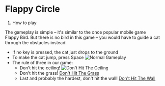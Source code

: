 # Flappy Circle


1. How to play

The gameplay is simple – it's similar to the once popular mobile game Flappy Bird. But there is no bird in this game – you would have to guide a cat through the obstacles instead.

* If no key is pressed, the cat just drops to the ground
* To make the cat jump, press Space ![Normal Gameplay](/FlappyBird/GamePics/game.png)
* The rule of three in our game:
  * Don't hit the ceiling! ![Don't Hit The Ceiling](/FlappyBird/GamePics/hit_ceiling.png)
  * Don't hit the grass! [Don't Hit The Grass](/FlappyBird/GamePics/hit_grass.png)
  * Last and probably the hardest, don't hit the wall! [Don't Hit The Wall](/FlappyBird/GamePics/hit_wall.png)
